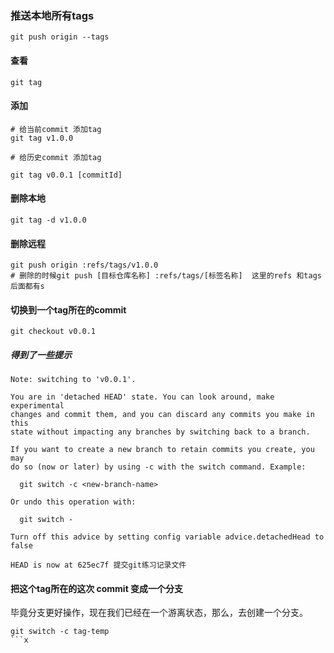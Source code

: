 ### 推送本地所有tags
```
git push origin --tags
```

#### 查看

```shell
git tag
```

#### 添加

```shell
# 给当前commit 添加tag
git tag v1.0.0

# 给历史commit 添加tag

git tag v0.0.1 [commitId]

```

#### 删除本地

```shell
git tag -d v1.0.0
```

#### 删除远程

```shell
git push origin :refs/tags/v1.0.0
# 删除的时候git push [目标仓库名称] :refs/tags/[标签名称]  这里的refs 和tags后面都有s

```

#### 切换到一个tag所在的commit

```shell
git checkout v0.0.1

```
##### 得到了一些提示
```text
Note: switching to 'v0.0.1'.

You are in 'detached HEAD' state. You can look around, make experimental
changes and commit them, and you can discard any commits you make in this
state without impacting any branches by switching back to a branch.

If you want to create a new branch to retain commits you create, you may
do so (now or later) by using -c with the switch command. Example:

  git switch -c <new-branch-name>

Or undo this operation with:

  git switch -

Turn off this advice by setting config variable advice.detachedHead to false

HEAD is now at 625ec7f 提交git练习记录文件

```
#### 把这个tag所在的这次 commit 变成一个分支

毕竟分支更好操作，现在我们已经在一个游离状态，那么，去创建一个分支。

```shell
git switch -c tag-temp
```x
